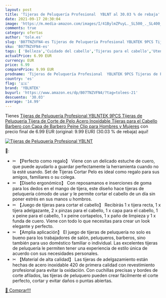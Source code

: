 ```yaml
---
layout: post
title: 'Tijeras de Peluquería Profesional  YBLNT al 30.03 % de rebaja'
date: 2021-09-17 20:30:04
image: 'https://m.media-amazon.com/images/I/41BylmZPuyL._SL500_._SL400_.jpg'
comments: true
category: ofertas
author: 'tole.es'
slug: 'B07TNZVFN4-es Tijeras de Peluquería Profesional YBLNTEK 9PCS Tijeras de...'
sku: 'B07TNZVFN4-es'
tags: [ 'Belleza','Cuidado del cabello','Tijeras para el cabello','Utensilios para corte de pelo','tijeras','yblntek', ]
actualPrice: 6.99 EUR
currency: EUR
price: 6.99
comparePrice: 9.99 EUR
prodname: 'Tijeras de Peluquería Profesional  YBLNTEK 9PCS Tijeras de Peluquería Tijera de Corte de Pelo Acero Inoxidable  Tijeras para el Cabello Barbero con Capa de Barbero Peine Clip para Hombres y Mujeres'
country: 'es'
flag: '🇪🇸'
brand: 'YBLNTEK'
buyurl: 'https://www.amazon.es/dp/B07TNZVFN4/?tag=tolees-21'
descuento: '30.03'
average: '14.99'
---
```


Tienes [Tijeras de Peluquería Profesional  YBLNTEK 9PCS Tijeras de Peluquería Tijera de Corte de Pelo Acero Inoxidable  Tijeras para el Cabello Barbero con Capa de Barbero Peine Clip para Hombres y Mujeres](https://www.amazon.es/dp/B07TNZVFN4/?tag=tolees-21) con precio final de  6.99 EUR (original: 9.99 EUR) (30.03 %  de rebaja) aqui!

[![Tijeras de Peluquería Profesional  YBLNT](https://m.media-amazon.com/images/I/41BylmZPuyL._SL500_._SL400_.jpg)](https://www.amazon.es/dp/B07TNZVFN4/?tag=tolees-21)

🔎:

- ✂ 【Perfecto como regalo】 Viene con un delicado estuche de cuero, que puede ayudarlo a guardar perfectamente la herramienta cuando no la esté usando. Set de Tijeras Cortar Pelo es ideal como regalo para sus amigos, familiares o su colega.
- ✂ 【Diseño ergonómico】 Con reposamanos e inserciones de goma para los dedos en el mango de tijera, este diseño hace tijeras de peluquería cómodo de usar y le permite cortar el cabello de un día sin poner estrés en sus manos u hombros.
- ✂ 【Juego de tijeras para cortar el cabello】 Recibirás 1 x tijera recta, 1 x tijera adelgazante, 2 x pinzas para el cabello, 1 x capa para el cabello, 1 x peine para el cabello, 1 x peine cortapelos, 1 x paño de limpieza y 1 x funda de cuero. Viene con todo lo que necesitas para crear un look elegante y perfecto.
- ✂ 【Amplia aplicación】 El juego de tijeras de peluquería no solo es bueno para los trabajadores de salón, peluqueros, barberos, sino también para uso doméstico familiar o individual. Las excelentes tijeras de peluquería le permiten tener una experiencia de estilo única de acuerdo con sus necesidades personales.
- ✂ 【Material de alta calidad】 Las tijeras de adelgazamiento están hechas de acero inoxidable 420 de primera calidad con revestimiento profesional para evitar la oxidación. Con cuchillas precisas y bordes de corte afilados, las tijeras de peluquero pueden crear fácilmente el corte perfecto, cortar y evitar daños o puntas abiertas.

[🛒 Comprar!!!](https://www.amazon.es/dp/B07TNZVFN4/?tag=tolees-21)
